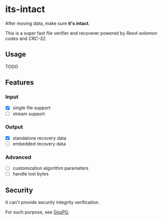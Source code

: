 # its-intact

After moving data, make sure **it's intact**.

This is a super fast file verifier and recoverer powered by *Reed-solomon codes* and *CRC-32*.

## Usage

TODO

## Features

### Input
- [X] single file support
- [ ] stream support

### Output
- [X] standalone recovery data
- [ ] embedded recovery data

### Advanced
- [ ] customization algorithm parameters
- [ ] handle lost bytes

## Security

It can't provide security integrity verification.

For such purpose, see [GnuPG](https://gnupg.org/).
